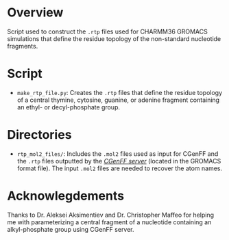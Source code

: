 
# Overview 

Script used to construct the `.rtp` files used for CHARMM36 GROMACS simulations that define the residue topology of the non-standard nucleotide fragments.

# Script

* `make_rtp_file.py`: Creates the `.rtp` files that define the residue topology of a central thymine, cytosine, guanine, or adenine fragment containing an ethyl- or decyl-phosphate group.

# Directories

* `rtp_mol2_files/`: Includes the `.mol2` files used as input for CGenFF and the `.rtp` files outputted by the <cite>[CGenFF server][1]</cite> (located in the GROMACS format file). The input `.mol2` files are needed to recover the atom names.

# Acknowlegdements

Thanks to Dr. Aleksei Aksimentiev and Dr. Christopher Maffeo for helping me with parameterizing a central fragment of a nucleotide containing an alkyl-phosphate group using CGenFF server.

[1]: https://doi.org/10.1002/jcc.21367

